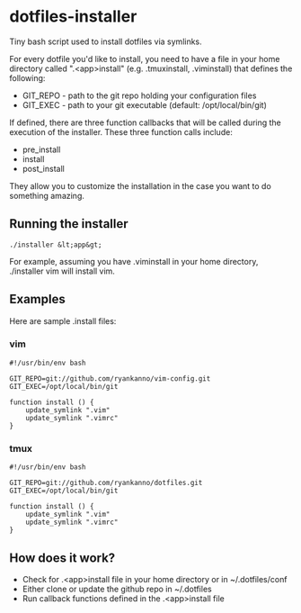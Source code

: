 dotfiles-installer
==================

Tiny bash script used to install dotfiles via symlinks.

For every dotfile you'd like to install, you need to have a file in your home
directory called ".&lt;app&gt;install" (e.g. .tmuxinstall, .viminstall)
that defines the following:

  - GIT_REPO - path to the git repo holding your configuration files
  - GIT_EXEC - path to your git executable (default: /opt/local/bin/git)

If defined, there are three function callbacks that will be called during the
execution of the installer.  These three function calls include:

  - pre_install
  - install
  - post_install

They allow you to customize the installation in the case you want to do
something amazing.

## Running the installer

`./installer &lt;app&gt;`

For example, assuming you have .viminstall in your home directory, ./installer
vim will install vim.

## Examples

Here are sample .<app>install files:

### vim

    #!/usr/bin/env bash

    GIT_REPO=git://github.com/ryankanno/vim-config.git
    GIT_EXEC=/opt/local/bin/git

    function install () {
        update_symlink ".vim"
        update_symlink ".vimrc"
    }

### tmux

    #!/usr/bin/env bash

    GIT_REPO=git://github.com/ryankanno/dotfiles.git
    GIT_EXEC=/opt/local/bin/git

    function install () {
        update_symlink ".vim"
        update_symlink ".vimrc"
    }

## How does it work?

  - Check for .&lt;app&gt;install file in your home directory or in ~/.dotfiles/conf
  - Either clone or update the github repo in ~/.dotfiles
  - Run callback functions defined in the .&lt;app&gt;install file
